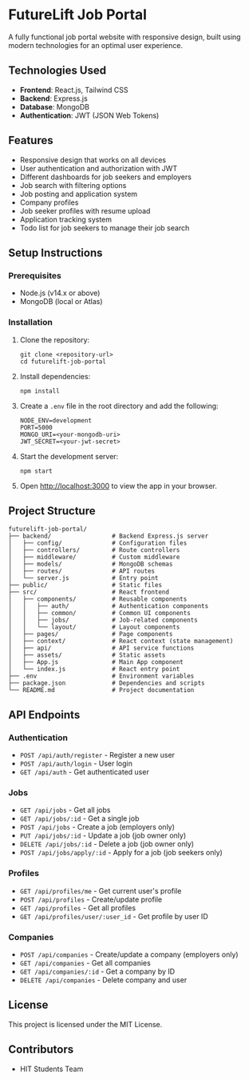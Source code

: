 # FutureLift Job Portal

A fully functional job portal website with responsive design, built using modern technologies for an optimal user experience.

## Technologies Used

- **Frontend**: React.js, Tailwind CSS
- **Backend**: Express.js
- **Database**: MongoDB
- **Authentication**: JWT (JSON Web Tokens)

## Features

- Responsive design that works on all devices
- User authentication and authorization with JWT
- Different dashboards for job seekers and employers
- Job search with filtering options
- Job posting and application system
- Company profiles
- Job seeker profiles with resume upload
- Application tracking system
- Todo list for job seekers to manage their job search

## Setup Instructions

### Prerequisites

- Node.js (v14.x or above)
- MongoDB (local or Atlas)

### Installation

1. Clone the repository:
   ```
   git clone <repository-url>
   cd futurelift-job-portal
   ```

2. Install dependencies:
   ```
   npm install
   ```

3. Create a `.env` file in the root directory and add the following:
   ```
   NODE_ENV=development
   PORT=5000
   MONGO_URI=<your-mongodb-uri>
   JWT_SECRET=<your-jwt-secret>
   ```

4. Start the development server:
   ```
   npm start
   ```

5. Open [http://localhost:3000](http://localhost:3000) to view the app in your browser.

## Project Structure

```
futurelift-job-portal/
├── backend/                 # Backend Express.js server
│   ├── config/              # Configuration files
│   ├── controllers/         # Route controllers
│   ├── middleware/          # Custom middleware
│   ├── models/              # MongoDB schemas
│   ├── routes/              # API routes
│   └── server.js            # Entry point
├── public/                  # Static files
├── src/                     # React frontend
│   ├── components/          # Reusable components
│   │   ├── auth/            # Authentication components
│   │   ├── common/          # Common UI components
│   │   ├── jobs/            # Job-related components
│   │   └── layout/          # Layout components
│   ├── pages/               # Page components
│   ├── context/             # React context (state management)
│   ├── api/                 # API service functions
│   ├── assets/              # Static assets
│   ├── App.js               # Main App component
│   └── index.js             # React entry point
├── .env                     # Environment variables
├── package.json             # Dependencies and scripts
└── README.md                # Project documentation
```

## API Endpoints

### Authentication
- `POST /api/auth/register` - Register a new user
- `POST /api/auth/login` - User login
- `GET /api/auth` - Get authenticated user

### Jobs
- `GET /api/jobs` - Get all jobs
- `GET /api/jobs/:id` - Get a single job
- `POST /api/jobs` - Create a job (employers only)
- `PUT /api/jobs/:id` - Update a job (job owner only)
- `DELETE /api/jobs/:id` - Delete a job (job owner only)
- `POST /api/jobs/apply/:id` - Apply for a job (job seekers only)

### Profiles
- `GET /api/profiles/me` - Get current user's profile
- `POST /api/profiles` - Create/update profile
- `GET /api/profiles` - Get all profiles
- `GET /api/profiles/user/:user_id` - Get profile by user ID

### Companies
- `POST /api/companies` - Create/update a company (employers only)
- `GET /api/companies` - Get all companies
- `GET /api/companies/:id` - Get a company by ID
- `DELETE /api/companies` - Delete company and user

## License

This project is licensed under the MIT License.

## Contributors

- HIT Students Team
